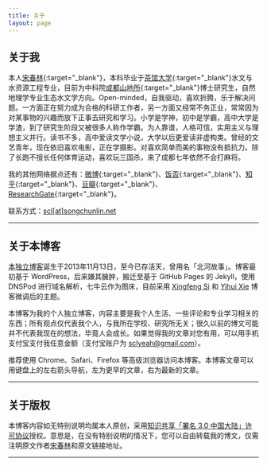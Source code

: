 ```yaml
---
title: 关于
layout: page
---
```


## 关于我

本人[宋春林](http://songchunlin.net "Chunlin Song"){:target="_blank"}，本科毕业于[茶馆大学](http://www.scu.edu.cn/){:target="_blank"}水文与水资源工程专业，目前为中科院[成都山地所](http://www.imde.ac.cn/){:target="_blank"}博士研究生，自然地理学专业生态水文学方向。Open-minded，自我驱动，喜欢折腾，乐于解决问题。一方面正在努力成为合格的科研工作者，另一方面又经常不务正业，常常因为对某事物的兴趣而放下正事去研究和学习。小学是学神，初中是学霸，高中大学是学渣，到了研究生阶段又被很多人称作学霸。为人靠谱，人格可信，实用主义与理想主义并行。读书不多，高中爱读文学小说，大学以后更爱读非虚构类。曾经的文艺青年，现在依旧喜欢电影，正在学摄影。对喜欢简单而美的事物没有抵抗力。除了长跑不擅长任何体育运动，喜欢玩三国杀，来了成都七年依然不会打麻将。

我的其他网络据点还有：[微博](http://weibo.com/songchunlin){:target="_blank"}、[饭否](http://fanfou.com/scuscl){:target="_blank"}、[知乎](http://www.zhihu.com/people/songcl){:target="_blank"}、[豆瓣](http://www.douban.com/people/iamscl/){:target="_blank"}、[ResearchGate](https://www.researchgate.net/profile/Song_Chunlin/){:target="_blank"}。

联系方式：[scl[at]songchunlin.net](mailto:scl@songchunlin.net)

---

## 关于本博客


[本独立博客](http://songchunlin.net/)诞生于2013年11月13日，至今已存活<strong><script>// <![CDATA[
var urodz= new Date("11/13/2013"); var now = new Date(); var ile = now.getTime() - urodz.getTime(); var dni = Math.floor(ile / (1000 * 60 * 60 * 24)); document.write(+dni)
// ]]></script></strong>天，曾用名「北河故事」。博客最初基于 WordPress，后来嫌其臃肿，搬迁至基于 GitHub Pages 的 Jekyll，使用 DNSPod 进行域名解析，七牛云作为图床，目前采用 [Xingfeng Si](http://sixf.org/) 和 [Yihui Xie](http://yihui.name/) 博客微调后的主题。

本博客为我的个人独立博客，内容主要是我个人生活、一些评论和专业学习相关的东西；所有观点仅代表我个人，与我所在学校、研究所无关；很久以前的博文可能并不代表我现在的想法，毕竟人会成长。如果觉得我的文章对您有用，可以用手机支付宝支付我任意金额（支付宝账户为 sclyeah@gmail.com）。

推荐使用 Chrome、Safari、Firefox 等高级浏览器访问本博客。本博客文章可以用键盘上的左右箭头导航，左为更早的文章，右为最新的文章。

---

## 关于版权

本博客内容如无特别说明均属本人原创，采用[知识共享「署名 3.0 中国大陆」许可协议](http://creativecommons.org/licenses/by/3.0/cn/)授权。意思是，在没有特别说明的情况下，您可以自由转载我的博文，仅需注明原文作者[宋春林](http://songchunlin.net)和原文链接地址。

---


